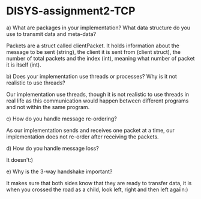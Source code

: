 # DISYS-assignment2-TCP

a) What are packages in your implementation? What data structure do you use to transmit data and meta-data?

Packets are a struct called clientPacket. It holds information about the message to be sent (string), the client it is sent from (client struct), 
the number of total packets and the index (int), meaning what number of packet it is itself (int).


b) Does your implementation use threads or processes? Why is it not realistic to use threads?

Our implementation use threads, though it is not realistic to use threads in real life as this communication would happen between different 
programs and not within the same program.


c) How do you handle message re-ordering?

As our implementation sends and receives one packet at a time, our implementation does not re-order after receiving the packets.


d) How do you handle message loss?

It doesn't:) 


e) Why is the 3-way handshake important?

It makes sure that both sides know that they are ready to transfer data, it is when you crossed the road as a child, look left, right and then left agaiin:)
